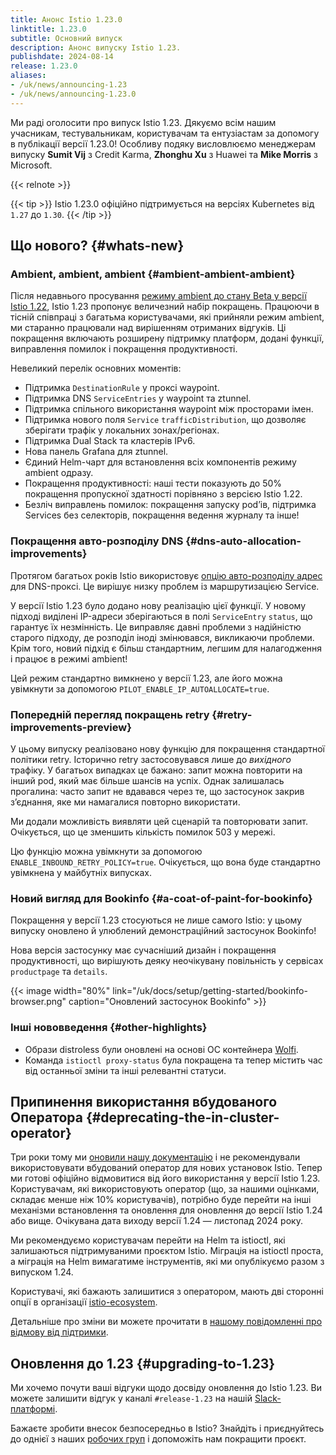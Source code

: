 ```yaml
---
title: Анонс Istio 1.23.0
linktitle: 1.23.0
subtitle: Основний випуск
description: Анонс випуску Istio 1.23.
publishdate: 2024-08-14
release: 1.23.0
aliases:
- /uk/news/announcing-1.23
- /uk/news/announcing-1.23.0
---
```


Ми раді оголосити про випуск Istio 1.23. Дякуємо всім нашим учасникам, тестувальникам, користувачам та ентузіастам за допомогу в публікації версії 1.23.0! Особливу подяку висловлюємо менеджерам випуску **Sumit Vij** з Credit Karma, **Zhonghu Xu** з Huawei та **Mike Morris** з Microsoft.

{{< relnote >}}

{{< tip >}}
Istio 1.23.0 офіційно підтримується на версіях Kubernetes від `1.27` до `1.30`.
{{< /tip >}}

## Що нового? {#whats-new}

### Ambient, ambient, ambient {#ambient-ambient-ambient}

Після недавнього просування [режиму ambient до стану Beta у версії Istio 1.22](/blog/2024/ambient-reaches-beta/), Istio 1.23 пропонує величезний набір покращень. Працюючи в тісній співпраці з багатьма користувачами, які прийняли режим ambient, ми старанно працювали над вирішенням отриманих відгуків. Ці покращення включають розширену підтримку платформ, додані функції, виправлення помилок і покращення продуктивності.

Невеликий перелік основних моментів:

* Підтримка `DestinationRule` у проксі waypoint.
* Підтримка DNS `ServiceEntries` у waypoint та ztunnel.
* Підтримка спільного використання waypoint між просторами імен.
* Підтримка нового поля `Service` `trafficDistribution`, що дозволяє зберігати трафік у локальних зонах/регіонах.
* Підтримка Dual Stack та кластерів IPv6.
* Нова панель Grafana для ztunnel.
* Єдиний Helm-чарт для встановлення всіх компонентів режиму ambient одразу.
* Покращення продуктивності: наші тести показують до 50% покращення пропускної здатності порівняно з версією Istio 1.22.
* Безліч виправлень помилок: покращення запуску podʼів, підтримка Services без селекторів, покращення ведення журналу та інше!

### Покращення авто-розподілу DNS {#dns-auto-allocation-improvements}

Протягом багатьох років Istio використовує [опцію авто-розподілу адрес](/docs/ops/configuration/traffic-management/dns-proxy/#address-auto-allocation) для DNS-проксі. Це вирішує низку проблем із маршрутизацією Service.

У версії Istio 1.23 було додано нову реалізацію цієї функції. У новому підході виділені IP-адреси зберігаються в полі `ServiceEntry` `status`, що гарантує їх незмінність. Це виправляє давні проблеми з надійністю старого підходу, де розподіл іноді змінювався, викликаючи проблеми. Крім того, новий підхід є більш стандартним, легшим для налагодження і працює в режимі ambient!

Цей режим стандартно вимкнено у версії 1.23, але його можна увімкнути за допомогою `PILOT_ENABLE_IP_AUTOALLOCATE=true`.

### Попередній перегляд покращень retry {#retry-improvements-preview}

У цьому випуску реалізовано нову функцію для покращення стандартної політики retry. Історично retry застосовувався лише до *вихідного* трафіку. У багатьох випадках це бажано: запит можна повторити на інший pod, який має більше шансів на успіх. Однак залишалась прогалина: часто запит не вдавався через те, що застосунок закрив зʼєднання, яке ми намагалися повторно використати.

Ми додали можливість виявляти цей сценарій та повторювати запит. Очікується, що це зменшить кількість помилок 503 у мережі.

Цю функцію можна увімкнути за допомогою `ENABLE_INBOUND_RETRY_POLICY=true`. Очікується, що вона буде стандартно увімкнена у майбутніх випусках.

### Новий вигляд для Bookinfo {#a-coat-of-paint-for-bookinfo}

Покращення у версії 1.23 стосуються не лише самого Istio: у цьому випуску оновлено й улюблений демонстраційний застосунок Bookinfo!

Нова версія застосунку має сучасніший дизайн і покращення продуктивності, що вирішують деяку неочікувану повільність у сервісах `productpage` та `details`.

{{< image width="80%" link="/uk/docs/setup/getting-started/bookinfo-browser.png" caption="Оновлений застосунок Bookinfo" >}}

### Інші нововведення {#other-highlights}

* Образи distroless були оновлені на основі ОС контейнера [Wolfi](https://github.com/wolfi-dev).
* Команда `istioctl proxy-status` була покращена та тепер містить час від останньої зміни та інші релевантні статуси.

## Припинення використання вбудованого Оператора {#deprecating-the-in-cluster-operator}

Три роки тому ми [оновили нашу документацію](/docs/setup/install/operator/) і не рекомендували використовувати вбудований оператор для нових установок Istio. Тепер ми готові офіційно відмовитися від його використання у версії Istio 1.23. Користувачам, які використовують оператор (що, за нашими оцінками, складає менше ніж 10% користувачів), потрібно буде перейти на інші механізми встановлення та оновлення для оновлення до версії Istio 1.24 або вище. Очікувана дата виходу версії 1.24 — листопад 2024 року.

Ми рекомендуємо користувачам перейти на Helm та istioctl, які залишаються підтримуваними проєктом Istio. Міграція на istioctl проста, а міграція на Helm вимагатиме інструментів, які ми опублікуємо разом з випуском 1.24.

Користувачі, які бажають залишитися з оператором, мають дві сторонні опції в організації [istio-ecosystem](https://github.com/istio-ecosystem/).

Детальніше про зміни ви можете прочитати в [нашому повідомленні про відмову від підтримки](/blog/2024/in-cluster-operator-deprecation-announcement/).

## Оновлення до 1.23 {#upgrading-to-1.23}

Ми хочемо почути ваші відгуки щодо досвіду оновлення до Istio 1.23. Ви можете залишити відгук у каналі `#release-1.23` на нашій [Slack-платформі](https://slack.istio.io/).

Бажаєте зробити внесок безпосередньо в Istio? Знайдіть і приєднуйтесь до однієї з наших [робочих груп](https://github.com/istio/community/blob/master/WORKING-GROUPS.md) і допоможіть нам покращити проєкт.

